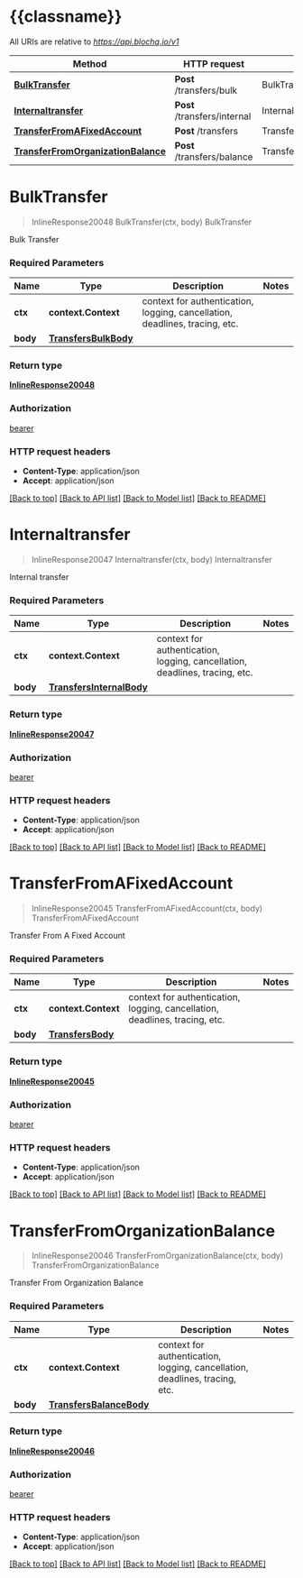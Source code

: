 # {{classname}}

All URIs are relative to *https://api.blochq.io/v1*

Method | HTTP request | Description
------------- | ------------- | -------------
[**BulkTransfer**](TransfersApi.md#BulkTransfer) | **Post** /transfers/bulk | BulkTransfer
[**Internaltransfer**](TransfersApi.md#Internaltransfer) | **Post** /transfers/internal | Internaltransfer
[**TransferFromAFixedAccount**](TransfersApi.md#TransferFromAFixedAccount) | **Post** /transfers | TransferFromAFixedAccount
[**TransferFromOrganizationBalance**](TransfersApi.md#TransferFromOrganizationBalance) | **Post** /transfers/balance | TransferFromOrganizationBalance

# **BulkTransfer**
> InlineResponse20048 BulkTransfer(ctx, body)
BulkTransfer

Bulk Transfer

### Required Parameters

Name | Type | Description  | Notes
------------- | ------------- | ------------- | -------------
 **ctx** | **context.Context** | context for authentication, logging, cancellation, deadlines, tracing, etc.
  **body** | [**TransfersBulkBody**](TransfersBulkBody.md)|  | 

### Return type

[**InlineResponse20048**](inline_response_200_48.md)

### Authorization

[bearer](../README.md#bearer)

### HTTP request headers

 - **Content-Type**: application/json
 - **Accept**: application/json

[[Back to top]](#) [[Back to API list]](../README.md#documentation-for-api-endpoints) [[Back to Model list]](../README.md#documentation-for-models) [[Back to README]](../README.md)

# **Internaltransfer**
> InlineResponse20047 Internaltransfer(ctx, body)
Internaltransfer

Internal transfer

### Required Parameters

Name | Type | Description  | Notes
------------- | ------------- | ------------- | -------------
 **ctx** | **context.Context** | context for authentication, logging, cancellation, deadlines, tracing, etc.
  **body** | [**TransfersInternalBody**](TransfersInternalBody.md)|  | 

### Return type

[**InlineResponse20047**](inline_response_200_47.md)

### Authorization

[bearer](../README.md#bearer)

### HTTP request headers

 - **Content-Type**: application/json
 - **Accept**: application/json

[[Back to top]](#) [[Back to API list]](../README.md#documentation-for-api-endpoints) [[Back to Model list]](../README.md#documentation-for-models) [[Back to README]](../README.md)

# **TransferFromAFixedAccount**
> InlineResponse20045 TransferFromAFixedAccount(ctx, body)
TransferFromAFixedAccount

Transfer From A Fixed Account

### Required Parameters

Name | Type | Description  | Notes
------------- | ------------- | ------------- | -------------
 **ctx** | **context.Context** | context for authentication, logging, cancellation, deadlines, tracing, etc.
  **body** | [**TransfersBody**](TransfersBody.md)|  | 

### Return type

[**InlineResponse20045**](inline_response_200_45.md)

### Authorization

[bearer](../README.md#bearer)

### HTTP request headers

 - **Content-Type**: application/json
 - **Accept**: application/json

[[Back to top]](#) [[Back to API list]](../README.md#documentation-for-api-endpoints) [[Back to Model list]](../README.md#documentation-for-models) [[Back to README]](../README.md)

# **TransferFromOrganizationBalance**
> InlineResponse20046 TransferFromOrganizationBalance(ctx, body)
TransferFromOrganizationBalance

Transfer From Organization Balance

### Required Parameters

Name | Type | Description  | Notes
------------- | ------------- | ------------- | -------------
 **ctx** | **context.Context** | context for authentication, logging, cancellation, deadlines, tracing, etc.
  **body** | [**TransfersBalanceBody**](TransfersBalanceBody.md)|  | 

### Return type

[**InlineResponse20046**](inline_response_200_46.md)

### Authorization

[bearer](../README.md#bearer)

### HTTP request headers

 - **Content-Type**: application/json
 - **Accept**: application/json

[[Back to top]](#) [[Back to API list]](../README.md#documentation-for-api-endpoints) [[Back to Model list]](../README.md#documentation-for-models) [[Back to README]](../README.md)

